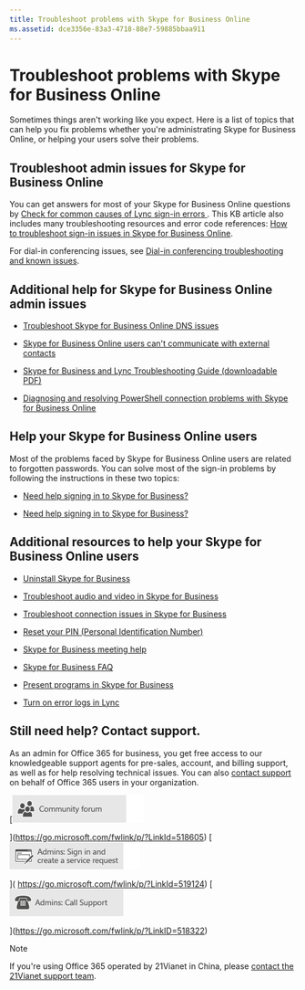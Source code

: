 ```yaml
---
title: Troubleshoot problems with Skype for Business Online
ms.assetid: dce3356e-83a3-4718-88e7-59885bbaa911
---
```



# Troubleshoot problems with Skype for Business Online

Sometimes things aren't working like you expect. Here is a list of topics that can help you fix problems whether you're administrating Skype for Business Online, or helping your users solve their problems.
  
    
    


## Troubleshoot admin issues for Skype for Business Online

You can get answers for most of your Skype for Business Online questions by  [Check for common causes of Lync sign-in errors ](troubleshooting-skype-for-business-online-sign-in-errors-for-administrators.md#__toc323194094). This KB article also includes many troubleshooting resources and error code references:  [How to troubleshoot sign-in issues in Skype for Business Online](https://go.microsoft.com/fwlink/p/?LinkId=747952).
  
    
    
For dial-in conferencing issues, see  [Dial-in conferencing troubleshooting and known issues](dial-in-conferencing-troubleshooting-and-known-issues.md).
  
    
    

## Additional help for Skype for Business Online admin issues


-  [Troubleshoot Skype for Business Online DNS issues](https://go.microsoft.com/fwlink/p/?LinkId=786985)
    
  
-  [Skype for Business Online users can't communicate with external contacts](https://go.microsoft.com/fwlink/p/?LinkId=786984)
    
  
-  [Skype for Business and Lync Troubleshooting Guide (downloadable PDF)](https://gallery.technet.microsoft.com/office/Skype-for-Business-and-7857597d/view/Discussions)
    
  
-  [Diagnosing and resolving PowerShell connection problems with Skype for Business Online](https://go.microsoft.com/fwlink/p/?LinkId=786983)
    
  

## Help your Skype for Business Online users

Most of the problems faced by Skype for Business Online users are related to forgotten passwords. You can solve most of the sign-in problems by following the instructions in these two topics:
  
    
    

-  [Need help signing in to Skype for Business?](http://technet.microsoft.com/library/448b8ea7-5b33-444a-afd4-175fc9930d05%28Office.14%29.aspx)
    
  
-  [Need help signing in to Skype for Business?](http://technet.microsoft.com/library/448b8ea7-5b33-444a-afd4-175fc9930d05%28Office.14%29.aspx#bkmk-reset-password)
    
  

## Additional resources to help your Skype for Business Online users


-  [Uninstall Skype for Business](http://technet.microsoft.com/library/28c4a036-7f22-406c-b7f4-87894cbaf902%28Office.14%29.aspx)
    
  
-  [Troubleshoot audio and video in Skype for Business](http://technet.microsoft.com/library/62777bc6-c52b-47ae-84ba-a8905c3b71dc%28Office.14%29.aspx)
    
  
-  [Troubleshoot connection issues in Skype for Business](http://technet.microsoft.com/library/ca302828-783f-425c-bbe2-356348583771%28Office.14%29.aspx)
    
  
-  [Reset your PIN (Personal Identification Number)](http://technet.microsoft.com/library/b62e7fc0-5ccc-4aac-925b-6ab94f18dfcd%28Office.14%29.aspx)
    
  
-  [Skype for Business meeting help](http://technet.microsoft.com/library/e0bc00a0-b01f-4f51-88fa-6f74abefa203%28Office.14%29.aspx)
    
  
-  [Skype for Business FAQ](http://technet.microsoft.com/library/2461b8dd-c825-4e18-9a4c-015bba5a5a7e%28Office.14%29.aspx)
    
  
-  [Present programs in Skype for Business](http://technet.microsoft.com/library/a5e6f4dc-06ac-4ccd-9a52-649b4f4a5306%28Office.14%29.aspx)
    
  
-  [Turn on error logs in Lync](http://technet.microsoft.com/library/eaf6602b-95e0-4c27-869f-36017475806c%28Office.14%29.aspx)
    
  

## Still need help? Contact support.
<a name="BK_SupportBridge"> </a>

As an admin for Office 365 for business, you get free access to our knowledgeable support agents for pre-sales, account, and billing support, as well as for help resolving technical issues. You can also  [contact support](https://go.microsoft.com/fwlink/p/?LinkID=518322) on behalf of Office 365 users in your organization.
  
    
    
 [![Get help from the Office 365 community forums](images/12a746cc-184b-4288-908c-f718ce9c4ba5.png)
  
    
    
](https://go.microsoft.com/fwlink/p/?LinkId=518605) [![Admins: Sign in and create a service request](images/10862798-181d-47a5-ae4f-3f8d5a2874d4.png)
  
    
    
]( https://go.microsoft.com/fwlink/p/?LinkId=519124) [![Admins: Call Support](images/9f262e67-e8c9-4fc0-85c2-b3f4cfbc064e.png)
  
    
    
](https://go.microsoft.com/fwlink/p/?LinkID=518322)
> [!NOTE]
> If you're using Office 365 operated by 21Vianet in China, please  [contact the 21Vianet support team](https://go.microsoft.com/fwlink/p/?linkid=847978). 
  
    
    


